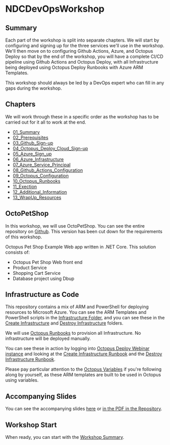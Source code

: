 # NDCDevOpsWorkshop

## Summary

Each part of the workshop is split into separate chapters. We will start by configuring and signing up for the three services we'll use in the workshop. We'll then move on to configuring Github Actions, Azure, and Octopus Deploy so that by the end of the workshop, you will have a complete CI/CD pipeline using Github Actions and Octopus Deploy, with all Infrastructure being deployed using Octopus Deploy Runbooks with Azure ARM Templates.

This workshop should always be led by a DevOps expert who can fill in any gaps during the workshop.

## Chapters

We will work through these in a specific order as the workshop has to be carried out for it all to work at the end. 

* [01_Summary](/Workshop/WorkshopGuide/01_Summary.md)
* [02_Prerequisites](/Workshop/WorkshopGuide/02_Prerequisites.md)
* [03_Github_Sign-up](/Workshop/WorkshopGuide/03_Github_Sign-up.md)
* [04_Octopus_Deploy_Cloud_Sign-up](/Workshop/WorkshopGuide/04_Octopus_Deploy_Cloud_Sign-up.md)
* [05_Azure_Sign_up](/Workshop/WorkshopGuide/05_Azure_Sign-up.md)
* [06_Azure_Infrastructure](/Workshop/WorkshopGuide/06_Azure_Infrastructure.md)
* [07_Azure_Service_Principal](/Workshop/WorkshopGuide/07_Azure_Service_Principal.md)
* [08_Github_Actions_Configuration](/Workshop/WorkshopGuide/08_Github_Actions_Configuration.md)
* [09_Octopus_Configuration](/Workshop/WorkshopGuide/09_Octopus_configuration.md)
* [10_Octopus_Runbooks](/Workshop/WorkshopGuide/10_Octopus_Runbooks.md)
* [11_Exection](/Workshop/WorkshopGuide/11_Execution.md)
* [12_Additional_Information](/Workshop/WorkshopGuide/12_Additional_Information.md)
* [13_WrapUp_Resources](/Workshop/WorkshopGuide/13_WrapUp_Resources.md)

## OctoPetShop

In this workshop, we will use OctoPetShop. You can see the entire repository on [Github](https://GitHub.com/octopussamples/octoPetShop). This version has been cut down for the requirements of this workshop. 

Octopus Pet Shop Example Web app written in .NET Core. This solution consists of:

 - Octopus Pet Shop Web front end
 - Product Service
 - Shopping Cart Service
 - Database project using Dbup

## Infrastructure as Code

This repository contains a mix of ARM and PowerShell for deploying resources to Microsoft Azure. You can see the ARM Templates and PowerShell scripts in the [Infrastructure Folder](Workshop/Infrastructure/), and you can see these in the [Create Infrastructure](Workshop/Infrastructure/Create_Infrastructure/) and [Destroy Infrastructure](Workshop/Infrastructure/Destroy_Infrastructure/) folders.

We will use [Octopus Runbooks](https://octopus.com/docs/runbooks) to provision all Infrastructure. No infrastructure will be deployed manually. 

You can see these in action by logging into [Octopus Deploy Webinar instance](https://webinar.octopus.app/app#/Spaces-142/projects/octopetshop/operations/runbooks) and looking at the [Create Infrastructure Runbook](https://webinar.octopus.app/app#/Spaces-142/projects/octopetshop/operations/runbooks/Runbooks-923) and the [Destroy Infrastructure Runbook](https://webinar.octopus.app/app#/Spaces-142/projects/octopetshop/operations/runbooks/Runbooks-924). 

Please pay particular attention to the [Octopus Variables](https://webinar.octopus.app/app#/Spaces-142/projects/octopetshop/variables) if you're following along by yourself, as these ARM templates are built to be used in Octopus using variables. 

## Accompanying Slides

You can see the accompanying slides [here](https://docs.google.com/presentation/d/1aza-OExmns_qYTIfPy_mfJJp1hsXnf6puLB9sxOv5pg/edit?usp=sharing) or [in the PDF in the Repository](DevOps_in_two_days_with_IaC,_Azure,_Github_Actions_and_Octopus_Deploy_Slides.pdf).

## Workshop Start

When ready, you can start with the [Workshop Summary](/Workshop/WorkshopGuide/01_Summary.md).

